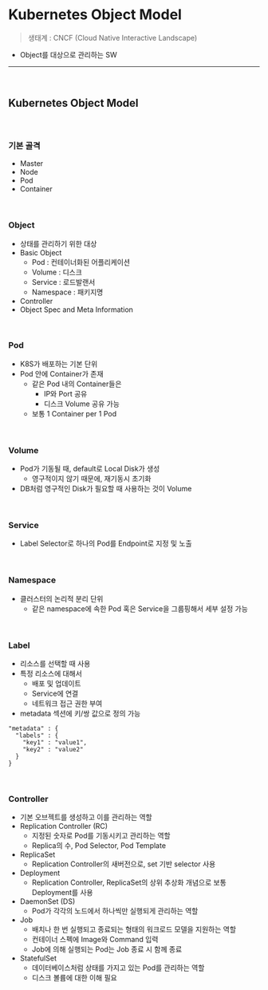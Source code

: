 # Kubernetes Object Model
> 생태계 : CNCF (Cloud Native Interactive Landscape)
* Object를 대상으로 관리하는 SW

<hr>
<br>

## Kubernetes Object Model

#### 

<br>

### 기본 골격
* Master
* Node
* Pod
* Container

<br>

### Object
* 상태를 관리하기 위한 대상
* Basic Object
  * Pod : 컨테이너화된 어플리케이션
  * Volume : 디스크
  * Service : 로드발랜서
  * Namespace : 패키지명
* Controller
* Object Spec and Meta Information

<br>

### Pod
* K8S가 배포하는 기본 단위
* Pod 안에 Container가 존재
  * 같은 Pod 내의 Container들은 
    * IP와 Port 공유
    * 디스크 Volume 공유 가능
  * 보통 1 Container per 1 Pod

<br>

### Volume
* Pod가 기동될 때, default로 Local Disk가 생성
  * 영구적이지 않기 때문에, 재기동시 초기화
* DB처럼 영구적인 Disk가 필요할 때 사용하는 것이 Volume

<br>

### Service
* Label Selector로 하나의 Pod를 Endpoint로 지정 및 노출

<br>

### Namespace
* 클러스터의 논리적 분리 단위
  * 같은 namespace에 속한 Pod 혹은 Service을 그룹핑해서 세부 설정 가능

<br> 

### Label
* 리소스를 선택할 때 사용
* 특정 리소스에 대해서
  * 배포 및 업데이트
  * Service에 연결
  * 네트워크 접근 권한 부여 
* metadata 섹션에 키/쌍 값으로 정의 가능
```
"metadata" : {
  "labels" : {
    "key1" : "value1",
    "key2" : "value2"
  }
}
```
<br>

### Controller
* 기본 오브젝트를 생성하고 이를 관리하는 역할
* Replication Controller (RC)
  * 지정된 숫자로 Pod를 기동시키고 관리하는 역할
  * Replica의 수, Pod Selector, Pod Template
* ReplicaSet
  * Replication Controller의 새버전으로, set 기반 selector 사용
* Deployment
  * Replication Controller, ReplicaSet의 상위 추상화 개념으로 보통 Deployment를 사용
* DaemonSet (DS)
  * Pod가 각각의 노드에서 하나씩만 실행되게 관리하는 역할
* Job
  * 배치나 한 번 실행되고 종료되는 형태의 워크로드 모델을 지원하는 역할
  * 컨테이너 스펙에 Image와 Command 입력
  * Job에 의해 실행되는 Pod는 Job 종료 시 함께 종료
* StatefulSet
  * 데이터베이스처럼 상태를 가지고 있는 Pod를 관리하는 역할
  * 디스크 볼륨에 대한 이해 필요
